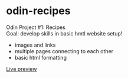 # odin-recipes
Odin Project #1: Recipes  
Goal: develop skills in basic hmtl website setup!  
- images and links
- multiple pages connecting to each other
- basic html formatting

[Live preview](https://ya-shoo.github.io/odin-recipes/)